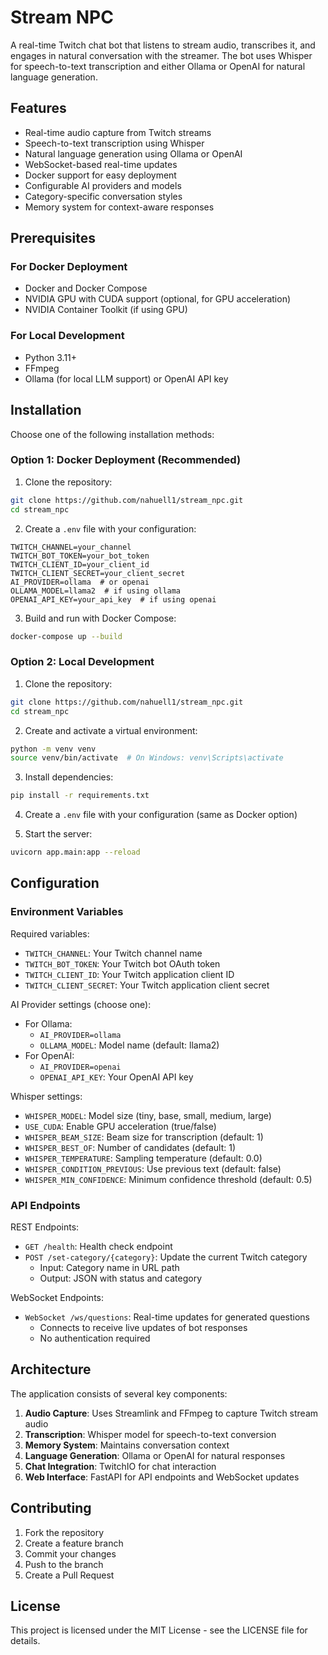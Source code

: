 # Stream NPC

A real-time Twitch chat bot that listens to stream audio, transcribes it, and engages in natural conversation with the streamer. The bot uses Whisper for speech-to-text transcription and either Ollama or OpenAI for natural language generation.

## Features

- Real-time audio capture from Twitch streams
- Speech-to-text transcription using Whisper
- Natural language generation using Ollama or OpenAI
- WebSocket-based real-time updates
- Docker support for easy deployment
- Configurable AI providers and models
- Category-specific conversation styles
- Memory system for context-aware responses

## Prerequisites

### For Docker Deployment
- Docker and Docker Compose
- NVIDIA GPU with CUDA support (optional, for GPU acceleration)
- NVIDIA Container Toolkit (if using GPU)

### For Local Development
- Python 3.11+
- FFmpeg
- Ollama (for local LLM support) or OpenAI API key

## Installation

Choose one of the following installation methods:

### Option 1: Docker Deployment (Recommended)

1. Clone the repository:
```bash
git clone https://github.com/nahuell1/stream_npc.git
cd stream_npc
```

2. Create a `.env` file with your configuration:
```env
TWITCH_CHANNEL=your_channel
TWITCH_BOT_TOKEN=your_bot_token
TWITCH_CLIENT_ID=your_client_id
TWITCH_CLIENT_SECRET=your_client_secret
AI_PROVIDER=ollama  # or openai
OLLAMA_MODEL=llama2  # if using ollama
OPENAI_API_KEY=your_api_key  # if using openai
```

3. Build and run with Docker Compose:
```bash
docker-compose up --build
```

### Option 2: Local Development

1. Clone the repository:
```bash
git clone https://github.com/nahuell1/stream_npc.git
cd stream_npc
```

2. Create and activate a virtual environment:
```bash
python -m venv venv
source venv/bin/activate  # On Windows: venv\Scripts\activate
```

3. Install dependencies:
```bash
pip install -r requirements.txt
```

4. Create a `.env` file with your configuration (same as Docker option)

5. Start the server:
```bash
uvicorn app.main:app --reload
```

## Configuration

### Environment Variables

Required variables:
- `TWITCH_CHANNEL`: Your Twitch channel name
- `TWITCH_BOT_TOKEN`: Your Twitch bot OAuth token
- `TWITCH_CLIENT_ID`: Your Twitch application client ID
- `TWITCH_CLIENT_SECRET`: Your Twitch application client secret

AI Provider settings (choose one):
- For Ollama:
  - `AI_PROVIDER=ollama`
  - `OLLAMA_MODEL`: Model name (default: llama2)
- For OpenAI:
  - `AI_PROVIDER=openai`
  - `OPENAI_API_KEY`: Your OpenAI API key

Whisper settings:
- `WHISPER_MODEL`: Model size (tiny, base, small, medium, large)
- `USE_CUDA`: Enable GPU acceleration (true/false)
- `WHISPER_BEAM_SIZE`: Beam size for transcription (default: 1)
- `WHISPER_BEST_OF`: Number of candidates (default: 1)
- `WHISPER_TEMPERATURE`: Sampling temperature (default: 0.0)
- `WHISPER_CONDITION_PREVIOUS`: Use previous text (default: false)
- `WHISPER_MIN_CONFIDENCE`: Minimum confidence threshold (default: 0.5)

### API Endpoints

REST Endpoints:
- `GET /health`: Health check endpoint
- `POST /set-category/{category}`: Update the current Twitch category
  - Input: Category name in URL path
  - Output: JSON with status and category

WebSocket Endpoints:
- `WebSocket /ws/questions`: Real-time updates for generated questions
  - Connects to receive live updates of bot responses
  - No authentication required

## Architecture

The application consists of several key components:

1. **Audio Capture**: Uses Streamlink and FFmpeg to capture Twitch stream audio
2. **Transcription**: Whisper model for speech-to-text conversion
3. **Memory System**: Maintains conversation context
4. **Language Generation**: Ollama or OpenAI for natural responses
5. **Chat Integration**: TwitchIO for chat interaction
6. **Web Interface**: FastAPI for API endpoints and WebSocket updates

## Contributing

1. Fork the repository
2. Create a feature branch
3. Commit your changes
4. Push to the branch
5. Create a Pull Request

## License

This project is licensed under the MIT License - see the LICENSE file for details.
